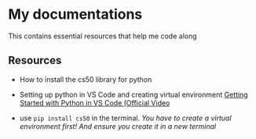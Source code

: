 # My documentations 
This contains essential resources that help me code along

## Resources

- How to install the cs50 library for python
* Setting up python in VS Code and creating virtual environment [Getting Started with Python in VS Code (Official Video](https://www.youtube.com/watch?v=D2cwvpJSBX4)

* use `pip install cs50` in the terminal. *You have to create a virtual environment first! And ensure you create it in a new terminal*
